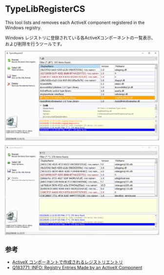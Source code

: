# TypeLibRegisterCS

This tool lists and removes each ActiveX component registered in the Windows registry.

Windows レジストリに登録されている各ActiveXコンポーネントの一覧表示、および削除を行うツールです。

![](doc/images/screenshot.png)

![](doc/images/animation.gif)

## 参考
* [ActiveX コンポーネントで作成されるレジストリエントリ](https://github.com/MareMare/TypeLibRegisterCS/raw/main/doc/ActiveX%20%E3%82%B3%E3%83%B3%E3%83%9D%E3%83%BC%E3%83%8D%E3%83%B3%E3%83%88%E3%81%A7%E4%BD%9C%E6%88%90%E3%81%95%E3%82%8C%E3%82%8B%E3%83%AC%E3%82%B8%E3%82%B9%E3%83%88%E3%83%AA%E3%82%A8%E3%83%B3%E3%83%88%E3%83%AA.pdf)
* [Q183771: INFO: Registry Entries Made by an ActiveX Component](https://jeffpar.github.io/kbarchive/kb/183/Q183771/)
